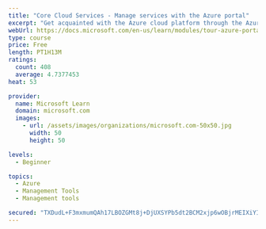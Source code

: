 ```yaml
---
title: "Core Cloud Services - Manage services with the Azure portal"
excerpt: "Get acquainted with the Azure cloud platform through the Azure portal, where you create and manage all of your Azure resources."
webUrl: https://docs.microsoft.com/en-us/learn/modules/tour-azure-portal/
type: course
price: Free
length: PT1H13M
ratings:
  count: 408
  average: 4.7377453
heat: 53

provider:
  name: Microsoft Learn
  domain: microsoft.com
  images:
    - url: /assets/images/organizations/microsoft.com-50x50.jpg
      width: 50
      height: 50

levels:
  - Beginner

topics:
  - Azure
  - Management Tools
  - Management tools

secured: "TXDudL+F3mxmumQAh17LBOZGMt8j+DjUXSYPb5dt2BCM2xjp6wOBjrMEIXiYI/8bOdHlGC/Piz69zVMfW7C6Zom3OGd563lTWk+UBH3ITWcg7s9bD5WrOc+1IWepKsyOwt2wc4a83hY4KAXLCREDEjD8KL8l2brLlgvaT2YZtDmdCtCeqHNUN93Amh/7gT40Z27p0j/zFiZRpbOIa6kz2yvrrmX1iqX/mQ5QFeJKZyVIufkoMp0jU4gq3/sUrD+pfwUEnS1BXtqkcJdEGanWqpObTKqmytN8ePrqPdntzNaxHwUmCw8VrkRDHDZ5yqrkHai+GuiHFa3HetmfXVy6+HMkiJx0amYs1NgtfnJFGN9EMwx2yNNmRp3i2h0kAJc9IUIhKsZq2axO8GZyNbDAKaMqX2BGEedRsl8qF2+rVfc=;wExm1VcD6l+7i7QtAAvNLw=="
---
```


